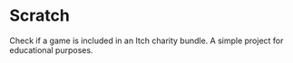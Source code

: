 # Scratch

Check if a game is included in an Itch charity bundle. A simple project for educational purposes.